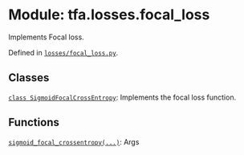 <div itemscope itemtype="http://developers.google.com/ReferenceObject">
<meta itemprop="name" content="tfa.losses.focal_loss" />
<meta itemprop="path" content="Stable" />
</div>

# Module: tfa.losses.focal_loss

Implements Focal loss.



Defined in [`losses/focal_loss.py`](https://github.com/tensorflow/addons/tree/0.4-release/tensorflow_addons/losses/focal_loss.py).

<!-- Placeholder for "Used in" -->


## Classes

[`class SigmoidFocalCrossEntropy`](../../tfa/losses/SigmoidFocalCrossEntropy.md): Implements the focal loss function.

## Functions

[`sigmoid_focal_crossentropy(...)`](../../tfa/losses/sigmoid_focal_crossentropy.md): Args

